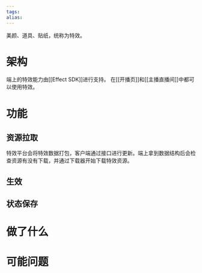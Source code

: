 ```yaml
---
tags: 
alias:
---
```

美颜、道具、贴纸，统称为特效。
# 架构
端上的特效能力由[[Effect SDK]]进行支持。
在[[开播页]]和[[主播直播间]]中都可以使用特效。
# 功能
## 资源拉取
特效平台会将特效数据打包，客户端通过接口进行更新。端上拿到数据结构后会检查资源有没有下载，并通过下载器开始下载特效资源。


## 生效
## 状态保存
# 做了什么

# 可能问题

